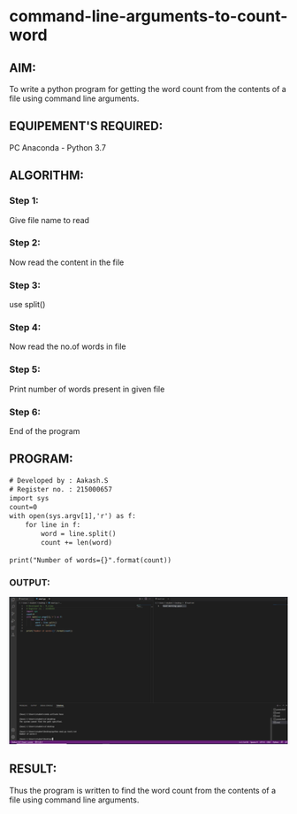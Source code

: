 # command-line-arguments-to-count-word
## AIM:
To write a python program for getting the word count from the contents of a file using command line arguments.
## EQUIPEMENT'S REQUIRED: 
PC
Anaconda - Python 3.7
## ALGORITHM: 
### Step 1:
Give file name to read
### Step 2: 
Now read the content in the file
### Step 3: 
use split()
### Step 4:  
Now read the no.of words in file
### Step 5: 
Print number of words present in given file
### Step 6: 
End of the program
## PROGRAM:
```
# Developed by : Aakash.S
# Register no. : 215000657
import sys
count=0
with open(sys.argv[1],'r') as f:
    for line in f:
        word = line.split()
        count += len(word)
        
print("Number of words={}".format(count))
```
### OUTPUT:
![output](a.png)
## RESULT:
Thus the program is written to find the word count from the contents of a file using command line arguments.
